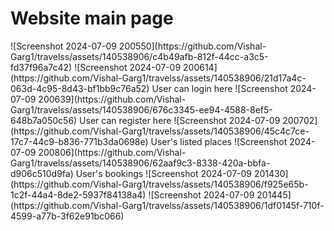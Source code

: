 <div><h1>Website main page </h1></div>
![Screenshot 2024-07-09 200550](https://github.com/Vishal-Garg1/travelss/assets/140538906/c4b49afb-812f-44cc-a3c5-fd37f96a7c42)
![Screenshot 2024-07-09 200614](https://github.com/Vishal-Garg1/travelss/assets/140538906/21d17a4c-063d-4c95-8d43-bf1bb9c76a52)
User can login here
![Screenshot 2024-07-09 200639](https://github.com/Vishal-Garg1/travelss/assets/140538906/676c3345-ee94-4588-8ef5-648b7a050c56)
User can register here
![Screenshot 2024-07-09 200702](https://github.com/Vishal-Garg1/travelss/assets/140538906/45c4c7ce-17c7-44c9-b836-771b3da0698e)
User's listed places
![Screenshot 2024-07-09 200806](https://github.com/Vishal-Garg1/travelss/assets/140538906/62aaf9c3-8338-420a-bbfa-d906c510d9fa)
User's bookings
![Screenshot 2024-07-09 201430](https://github.com/Vishal-Garg1/travelss/assets/140538906/f925e65b-1c2f-44a4-8de2-5937f84138a4)
![Screenshot 2024-07-09 201445](https://github.com/Vishal-Garg1/travelss/assets/140538906/1df0145f-710f-4599-a77b-3f62e91bc066)
